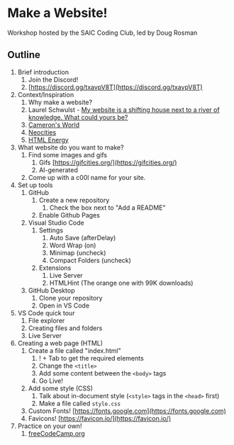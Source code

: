 # Make a Website!

Workshop hosted by the SAIC Coding Club, led by Doug Rosman

## Outline

1. Brief introduction
   1. Join the Discord!
   2. [https://discord.gg/txavpV8T](https://discord.gg/txavpV8T)
2. Context/Inspiration
   1. Why make a website?
   2. Laurel Schwulst - [My website is a shifting house next to a river of knowledge. What could yours be?](https://thecreativeindependent.com/essays/laurel-schwulst-my-website-is-a-shifting-house-next-to-a-river-of-knowledge-what-could-yours-be/)
   3. [Cameron's World](https://www.cameronsworld.net/)
   4. [Neocities](https://neocities.org/)
   5. [HTML Energy](https://html.energy/)
3. What website do you want to make?
   1. Find some images and gifs
      1. Gifs [https://gifcities.org/](https://gifcities.org/)
      2. AI-generated
   2. Come up with a c00l name for your site.
4. Set up tools
   1. GitHub
      1. Create a new repository
         1. Check the box next to "Add a README"
      2. Enable Github Pages
   2. Visual Studio Code
      1. Settings
         1. Auto Save (afterDelay)
         2. Word Wrap (on)
         3. Minimap (uncheck)
         4. Compact Folders (uncheck)
      2. Extensions
         1. Live Server
         2. HTMLHint (The orange one with 99K downloads)
   3. GitHub Desktop
      1. Clone your repository
      2. Open in VS Code
5. VS Code quick tour
   1. File explorer
   2. Creating files and folders
   3. Live Server
6. Creating a web page (HTML)
   1. Create a file called "index.html"
      1. ! + Tab to get the required elements
      2. Change the `<title>`
      3. Add some content between the `<body>` tags
      4. Go Live!
   2. Add some style (CSS)
      1. Talk about in-document style (`<style>` tags in the `<head>` first)
      2. Make a file called `style.css`
   3. Custom Fonts! [https://fonts.google.com](https://fonts.google.com)
   4. Favicons! [https://favicon.io/](https://favicon.io/)
7. Practice on your own!
   1. [freeCodeCamp.org](https://www.freecodecamp.org/)